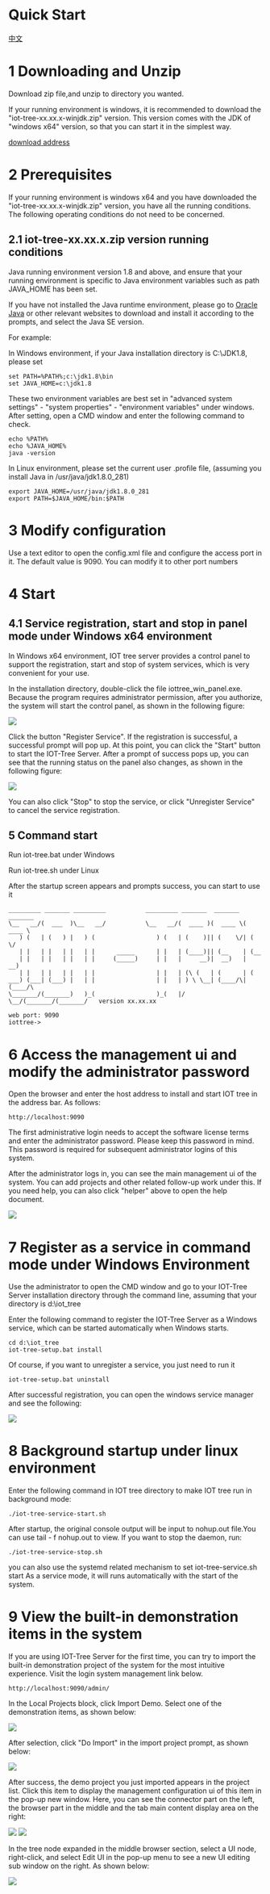 
Quick Start
====

 <a href="../../cn/doc/quick_start.md" target="_blank">中文</a>
<!--
 <a href="../../jp/doc/quick_start.md" target="_blank">日本语</a>
 -->





# 1 Downloading and Unzip

Download zip file,and unzip to directory you wanted.

If your running environment is windows, it is recommended to download the "iot-tree-xx.xx.x-winjdk.zip" version. This version comes with the JDK of "windows x64" version, so that you can start it in the simplest way.

<a href="https://github.com/bambooww/iot-tree/releases" target="_blank">download address</a>





# 2 Prerequisites

If your running environment is windows x64 and you have downloaded the "iot-tree-xx.xx.x-winjdk.zip" version, you have all the running conditions. The following operating conditions do not need to be concerned.

## 2.1 iot-tree-xx.xx.x.zip version running conditions

Java running environment version 1.8 and above, and ensure that your running environment is specific to Java environment variables such as path JAVA_HOME has been set.

If you have not installed the Java runtime environment, please go to <a href="https://www.oracle.com/java/technologies/" target="_blank">Oracle Java</a> or other relevant websites to download and install it according to the prompts, and select the Java SE version.

For example:

In Windows environment, if your Java installation directory is C:\JDK1.8, please set

```
set PATH=%PATH%;c:\jdk1.8\bin
set JAVA_HOME=c:\jdk1.8
```


These two environment variables are best set in "advanced system settings" - "system properties" - "environment variables" under windows. After setting, open a CMD window and enter the following command to check.

```
echo %PATH%
echo %JAVA_HOME%
java -version
```



In Linux environment, please set the current user .profile file, (assuming you install Java in /usr/java/jdk1.8.0_281)

```
export JAVA_HOME=/usr/java/jdk1.8.0_281
export PATH=$JAVA_HOME/bin:$PATH
```



# 3 Modify configuration

Use a text editor to open the config.xml file and configure the access port in it. The default value is 9090. You can modify it to other port numbers



# 4 Start

## 4.1 Service registration, start and stop in panel mode under Windows x64 environment

In Windows x64 environment, IOT tree server provides a control panel to support the registration, start and stop of system services, which is very convenient for your use.

In the installation directory, double-click the file iottree_win_panel.exe. Because the program requires administrator permission, after you authorize, the system will start the control panel, as shown in the following figure:


<img src="./img/win_panel1.png"/>




Click the button "Register Service". If the registration is successful, a successful prompt will pop up. At this point, you can click the "Start" button to start the IOT-Tree Server. After a prompt of success pops up, you can see that the running status on the panel also changes, as shown in the following figure:


<img src="./img/win_panel2.png" />




You can also click "Stop" to stop the service, or click "Unregister Service" to cancel the service registration.




## 5 Command start

Run iot-tree.bat under Windows

Run iot-tree.sh under Linux

After the startup screen appears and prompts success, you can start to use it

```
_________ _______ _________           _________ _______  _______  _______
\__   __/(  ___  )\__   __/           \__   __/(  ____ )(  ____ \(  ____ \
   ) (   | (   ) |   ) (                 ) (   | (    )|| (    \/| (    \/
   | |   | |   | |   | |      _____      | |   | (____)|| (__    | (__
   | |   | |   | |   | |     (_____)     | |   |     __)|  __)   |  __)
   | |   | |   | |   | |                 | |   | (\ (   | (      | (
___) (___| (___) |   | |                 | |   | ) \ \__| (____/\| (____/\
\_______/(_______)   )_(                 )_(   |/   \__/(_______/(_______/   version xx.xx.xx

web port: 9090
iottree->
```


# 6 Access the management ui and modify the administrator password

Open the browser and enter the host address to install and start IOT tree in the address bar. As follows:

```
http://localhost:9090

```


The first administrative login needs to accept the software license terms and enter the administrator password. Please keep this password in mind. This password is required for subsequent administrator logins of this system.

After the administrator logs in, you can see the main management ui of the system. You can add projects and other related follow-up work under this. If you need help, you can also click "helper" above to open the help document.

<img src="./img/qs_1.png">




# 7 Register as a service in command mode under Windows Environment



Use the administrator to open the CMD window and go to your IOT-Tree Server installation directory through the command line, assuming that your directory is d:\iot_tree

Enter the following command to register the IOT-Tree Server as a Windows service, which can be started automatically when Windows starts.
```
cd d:\iot_tree
iot-tree-setup.bat install
```

Of course, if you want to unregister a service, you just need to run it

```
iot-tree-setup.bat uninstall
```
After successful registration, you can open the windows service manager and see the following:

<img src="./img/win_ser.png">



# 8 Background startup under linux environment

Enter the following command in IOT tree directory to make IOT tree run in background mode:

```
./iot-tree-service-start.sh
```

After startup, the original console output will be input to nohup.out file.You can use tail - f nohup.out to view.
If you want to stop the daemon, run:

```
./iot-tree-service-stop.sh
```

you can also use the systemd related mechanism to set iot-tree-service.sh start As a service mode, it will runs automatically with the start of the system.






# 9 View the built-in demonstration items in the system

If you are using IOT-Tree Server for the first time, you can try to import the built-in demonstration project of the system for the most intuitive experience. Visit the login system management link below.
```
http://localhost:9090/admin/
```
In the Local Projects block, click Import Demo. Select one of the demonstration items, as shown below:


<img src="./img/imp_demo1.png" />



After selection, click "Do Import" in the import project prompt, as shown below:


<img src="./img/imp_demo2.png" />



After success, the demo project you just imported appears in the project list. Click this item to display the management configuration ui of this item in the pop-up new window. Here, you can see the connector part on the left, the browser part in the middle and the tab main content display area on the right:


<img src="./img/imp_demo3.png" />
<img src="./img/imp_demo4.png" />



In the tree node expanded in the middle browser section, select a UI node, right-click, and select Edit UI in the pop-up menu to see a new UI editing sub window on the right. As shown below:


<img src="./img/imp_demo5.png" />
